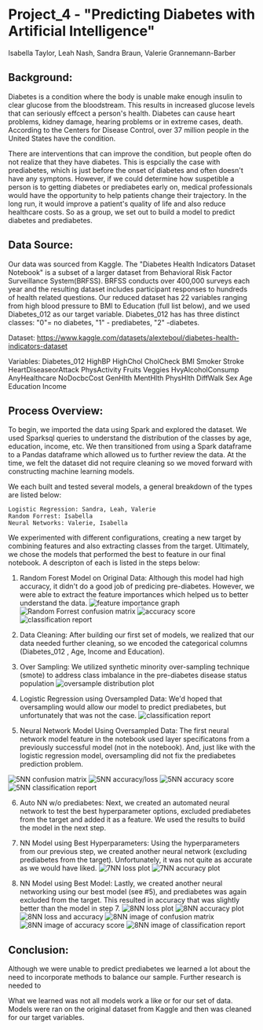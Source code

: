 # Project_4  - "Predicting Diabetes with Artificial Intelligence"
Isabella Taylor, Leah Nash, Sandra Braun, Valerie Grannemann-Barber

## Background:
Diabetes is a condition where the body is unable make enough insulin to clear glucose from the bloodstream. This results in increased glucose levels that can seriously effcect a person's health. Diabetes can cause heart problems, kidney damage, hearing problems or in extreme cases, death.  According to the Centers for Disease Control, over 37 million people in the United States have the condition.

There are interventions that can improve the condition, but people often do not realize that they have diabetes. This is espcially the case with prediabetes, which is just before the onset of diabetes and often doesn't have any symptons.  However, if we could determine how suspetible a person is to getting diabetes or prediabetes early on, medical professionals would have the opportunity to help patients change their trajectory. In the long run, it would improve a patient's quality of life and also reduce healthcare costs. So as a group, we set out to build a model to predict diabetes and prediabetes.


## Data Source: 
Our data was sourced from Kaggle. The "Diabetes Health Indicators Dataset Notebook" is a subset of a larger dataset from Behavioral Risk Factor Surveillance System(BRFSS). BRFSS conducts over 400,000 surveys each year and the resulting dataset includes participant responses to hundreds of health related questions.  Our reduced dataset has 22 variables ranging from high blood pressure to BMI to Education (full list below), and we used Diabetes_012 as our target variable. Diabetes_012 has has three distinct classes: "0"= no diabetes, "1" - prediabetes, "2" -diabetes. 

Dataset: https://www.kaggle.com/datasets/alexteboul/diabetes-health-indicators-dataset

Variables:
Diabetes_012
HighBP
HighChol
CholCheck
BMI
Smoker
Stroke
HeartDiseaseorAttack
PhysActivity
Fruits
Veggies
HvyAlcoholConsump
AnyHealthcare
NoDocbcCost
GenHlth
MentHlth
PhysHlth
DiffWalk
Sex
Age
Education
Income


## Process Overview:
To begin, we imported the data using Spark and explored the dataset.  We used Sparksql queries to understand the distribution of the classes by age, education, income, etc. We then transitioned from using a Spark dataframe to a Pandas dataframe which allowed us to further review the data. At the time, we felt the dataset did not require cleaning so we moved forward with constructing machine learning models. 

We each built and tested several models, a general breakdown of the types are listed below:

    Logistic Regression: Sandra, Leah, Valerie
    Random Forrest: Isabella
    Neural Networks: Valerie, Isabella

We experimented with different configurations, creating a new target by combining features and also extracting classes from the target. Ultimately, we chose the models that performed the best to feature in our final notebook. A descripton of each is listed in the steps below:


1. Random Forest Model on Original Data:
Although this model had high accuracy, it didn't do a good job of predicing pre-diabetes. However, we were able to extract the feature importances which helped us to better understand the data.
![feature importance graph](/Images/FeagureImportances.png)
![Random Forrest confusion matrix](/Images/RandomForrestCofusion.png)
![accuracy score](/Images/RFAccuracy.png)
![classification report](/Images/RFclassificaton.png)

2. Data Cleaning: 
After building our first set of models, we realized that our data needed further cleaning, so we encoded the categorical columns (Diabetes_012 , Age, Income and Education).


3. Over Sampling:
We utilized synthetic minority over-sampling technique (smote) to address class
imbalance in the pre-diabetes disease status population
![oversample distribution plot](/Images/Count_status.png)


4. Logistic Regression using Oversampled Data:
We'd hoped that oversampling would allow our model to predict prediabetes, but unfortunately that was not the case.
![classification report](/Images/logistic_classification.png)

5. Neural Network Model Using Oversampled Data:
The first neural network model feature in the notebook used layer specificatons from
a previously successful model (not in the notebook). And, just like with the logistic regression model, oversampling did not fix the prediabetes prediction problem. 

![5NN confusion matrix](/Images/5NN_confustion.png)
![5NN accuracy/loss](/Images/5NN_loss_accuracy.png)
![5NN accuracy score](/Images/5NN_accuracty.png)
![5NN classification report](/Images/5NN_classification.png)

6. Auto NN w/o prediabetes:
Next, we created an automated neural network to test the best hyperparameter options, excluded prediabetes from the target and added it as a feature. We used the results to build the model in the next step. 

7. NN Model using Best Hyperparameters:
Using the hyperparameters from our previous step, we created another neural network (excluding prediabetes from the target). Unfortunately, it was not quite as accurate as we would have liked. 
![7NN loss plot](/Images/7NN_loss_plot.png)
![7NN accuracy plot](/Images/7NN_acc_plot.png)


8. NN Model using Best Model:
Lastly, we created another neural networking using our best model (see #5), and prediabetes was again excluded from the target. This resulted in accuracy that was slightly better than the model in step 7.
![8NN loss plot](/Images/8NN_loss.png)
![8NN accuracy plot](/Images/8NN_accuracy.png)
![8NN loss and accuracy](/Images/8NN_loss_accuracy.png)
![8NN image of confusion matrix](/Images/8NN_confusion.png)
![8NN image of accuracy score](/Images/8NN_accuracy_score.png)
![8NN image of classification report](/Images/8NN_classification.png) 


## Conclusion:
Although we were unable to predict prediabetes we learned a lot about the need to incorporate methods to balance our sample. Further research is needed to 


What we learned was not all models work a like or for our set of data. Models were ran on the original dataset from Kaggle
and then was cleaned for our target variables.

